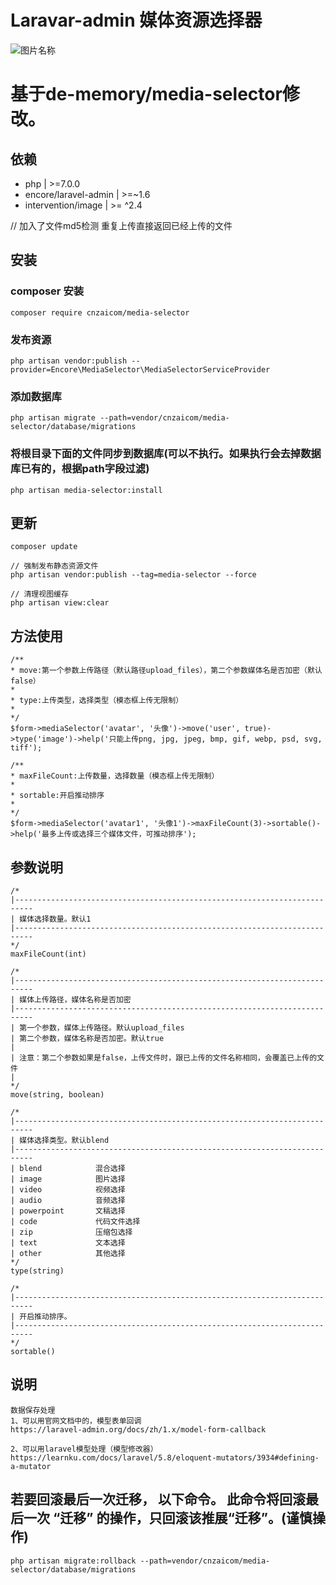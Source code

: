 # Laravar-admin 媒体资源选择器

![图片名称](https://laravel-admin.org/storage/2020/09/25/C8WZmrKi6Ocl7zYRxiaLgbMrFHfWmjUm0Ct77U73.png)

# 基于de-memory/media-selector修改。

## 依赖
 
- php  | >=7.0.0
- encore/laravel-admin  | >=~1.6 
- intervention/image  | >= ^2.4 


// 加入了文件md5检测 重复上传直接返回已经上传的文件
## 安装

### composer 安装

```
composer require cnzaicom/media-selector
```

### 发布资源

```
php artisan vendor:publish --provider=Encore\MediaSelector\MediaSelectorServiceProvider
```

### 添加数据库

```
php artisan migrate --path=vendor/cnzaicom/media-selector/database/migrations
```

### 将根目录下面的文件同步到数据库(可以不执行。如果执行会去掉数据库已有的，根据path字段过滤)

```
php artisan media-selector:install
```

## 更新

```
composer update

// 强制发布静态资源文件
php artisan vendor:publish --tag=media-selector --force

// 清理视图缓存
php artisan view:clear
```


## 方法使用

```
/**
* move:第一个参数上传路径（默认路径upload_files），第二个参数媒体名是否加密（默认false）
*
* type:上传类型，选择类型（模态框上传无限制）
*
*/
$form->mediaSelector('avatar', '头像')->move('user', true)->type('image')->help('只能上传png, jpg, jpeg, bmp, gif, webp, psd, svg, tiff');

/**
* maxFileCount:上传数量，选择数量（模态框上传无限制）
*
* sortable:开启推动排序
*
*/
$form->mediaSelector('avatar1', '头像1')->maxFileCount(3)->sortable()->help('最多上传或选择三个媒体文件，可推动排序');
```

## 参数说明

```
/*
|--------------------------------------------------------------------------
| 媒体选择数量。默认1
|--------------------------------------------------------------------------
*/
maxFileCount(int)

/*
|--------------------------------------------------------------------------
| 媒体上传路径，媒体名称是否加密
|--------------------------------------------------------------------------
| 第一个参数，媒体上传路径。默认upload_files
| 第二个参数，媒体名称是否加密。默认true
|
| 注意：第二个参数如果是false，上传文件时，跟已上传的文件名称相同，会覆盖已上传的文件
| 
*/
move(string, boolean)

/*
|--------------------------------------------------------------------------
| 媒体选择类型。默认blend
|--------------------------------------------------------------------------
| blend            混合选择
| image            图片选择
| video            视频选择
| audio            音频选择
| powerpoint       文稿选择
| code             代码文件选择
| zip              压缩包选择
| text             文本选择
| other            其他选择
*/
type(string)

/*
|--------------------------------------------------------------------------
| 开启推动排序。
|--------------------------------------------------------------------------
*/
sortable()
```

## 说明

```
数据保存处理
1、可以用官网文档中的，模型表单回调
https://laravel-admin.org/docs/zh/1.x/model-form-callback

2、可以用laravel模型处理（模型修改器）
https://learnku.com/docs/laravel/5.8/eloquent-mutators/3934#defining-a-mutator
```

## 若要回滚最后一次迁移， 以下命令。 此命令将回滚最后一次 “迁移” 的操作，只回滚该推展“迁移”。(谨慎操作)

```
php artisan migrate:rollback --path=vendor/cnzaicom/media-selector/database/migrations
```
